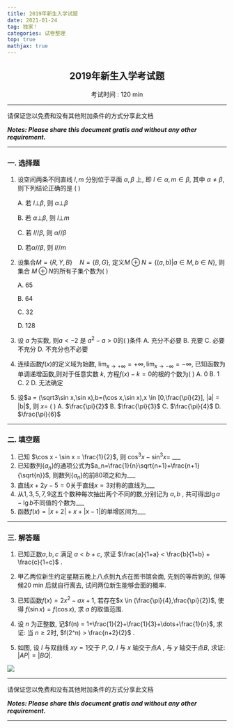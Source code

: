```yaml
---
title: 2019年新生入学试题
date: 2021-01-24
tag: 独家！
categories: 试卷整理
top: true
mathjax: true
---
```


## <center>2019年新生入学考试题</center>

<center>考试时间 : 120 min</center>

---

请保证您以免费和没有其他附加条件的方式分享此文档

***Notes: Please share this document gratis and without any other requirement.***

---

### 一. 选择题

1. 设空间两条不同直线 $l,m$ 分别位于平面 $\alpha,\beta$ 上, 即 $l \in \alpha,m \in \beta$, 其中 $\alpha \neq \beta$, 则下列结论正确的是 (   )

   A. 若 $l \bot \beta$, 则 $\alpha \bot \beta$

   B. 若 $\alpha \bot \beta$, 则 $l \bot m$

   C. 若 $l // \beta$, 则 $\alpha // \beta$

   D. 若$\alpha // \beta$, 则 $l // m$

2. 设集合$M = \{R,Y,B\} \quad N = \{B,G\}$, 定义$M \oplus N = \{(a,b)|a \in M,b \in N\}$, 则集合 $M \oplus N$的所有子集个数为(   )

   A. 65

   B. 64

   C. 32

   D. 128
3. 设 $a$ 为实数, 则$a < -2$ 是 $a^2-a > 0$的(   )条件
   A. 充分不必要
   B. 充要
   C. 必要不充分
   D. 不充分也不必要
4. 连续函数$f(x)$的定义域为始数, $\lim_{x \rightarrow +\infty} = +\infty,\lim_{x \rightarrow -\infty} = -\infty$, 已知函数为单调递增函数,则对于任意实数 $k$, 方程$f(x)-k=0$的根的个数为(   )
   A. 0
   B. 1
   C. 2
   D. 无法确定
5. 设$a = (\sqrt3\sin x,\sin x),b=(\cos x,\sin x),x \in [0,\frac{\pi}{2}], |a| = |b|$, 则 $x=$ (   )
   A. $\frac{\pi}{2}$ 
   B. $\frac{\pi}{3}$
   C. $\frac{\pi}{4}$
   D. $\frac{\pi}{6}$

---

### 二. 填空题

1. 已知 $\cos x - \sin x = \frac{1}{2}$, 则 $\cos^3 x - \sin^3 x=$ ___
2. 已知数列$\{a_n\}$的通项公式为$a_n=\frac{1}{n}\sqrt{n+1}+\frac{n+1}{\sqrt{n}}$, 则数列$\{a_n\}$的前80项之和为___
3. 直线$x+2y-5=0$关于直线$x=3$对称的直线为___
4. 从$1,3,5,7,9$这五个数种每次抽出两个不同的数,分别记为 $a,b$ , 共可得出$\lg a - \lg b$不同值的个数为___
5. 函数$f(x)=|x+2|+x+|x-1|$的单增区间为___

---

### 三. 解答题

1. 已知正数$a,b,c$ 满足 $a<b+c$, 求证 $\frac{a}{1+a} < \frac{b}{1+b} + \frac{c}{1+c}$ .









2. 甲乙两位新生约定星期五晚上八点到九点在图书馆会面, 先到的等后到的, 但等候20 min 后就自行离去, 试问两位新生能够会面的概率.









3. 已知函数$f(x) = 2x^2-ax+1$, 若存在$x \in (\frac{\pi}{4},\frac{\pi}{2})$, 使得 $f(\sin x ) = f(\cos x)$, 求 $a$ 的取值范围.







4. 设 $n$ 为正整数, 记$f(n) = 1+\frac{1}{2}+\frac{1}{3}+\dots+\frac{1}{n}$, 求证: 当 $n \geq 2$时, $f(2^n) > \frac{n+2}{2}$ .







5. 如图, 设 $l$ 与双曲线 $xy=1$交于 $P,Q$, $l$ 与 $x$ 轴交于点$A$ , 与 $y$ 轴交于点$B$, 求证: $|AP| = |BQ|$. 

![](https://s3.ax1x.com/2021/01/27/ySSiKP.jpg)











---

请保证您以免费和没有其他附加条件的方式分享此文档

***Notes: Please share this document gratis and without any other requirement.***

---

